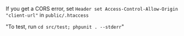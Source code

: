 If you get a CORS error, set 
`Header set Access-Control-Allow-Origin "client-url"` in `public/.htaccess`

"To test, run `cd src/test; phpunit . --stderr`"
